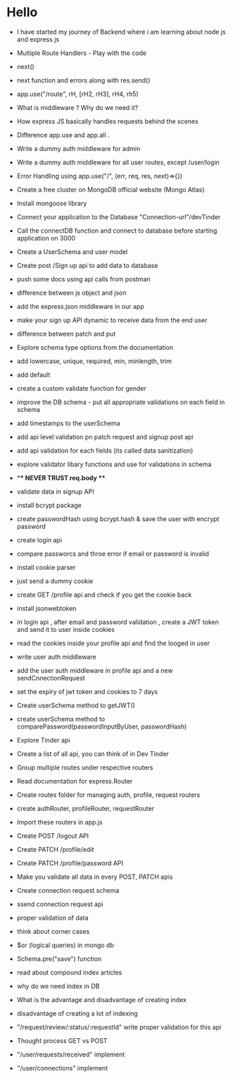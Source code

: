 # Hello

- I have started my journey of Backend where i am learning about node js and express js

- Multiple Route Handlers - Play with the code
- next()
- next function and errors along with res.send()
- app.use("/route", rH, [rH2, rH3], rH4, rh5)
- What is middleware ? Why do we need it?
- How express JS basically handles requests behind the scenes
- Difference app.use and app.all .
- Write a dummy auth middleware for admin
- Write a dummy auth middleware for all user routes, except /user/login
- Error Handling using app.use("/", (err, req, res, next)=>{})

- Create a free cluster on MongoDB official website (Mongo Atlas)
- Install mongoose library
- Connect your application to the Database "Connection-url"/devTinder
- Call the connectDB function and connect to database before starting application on 3000
- Create a UserSchema and user model
- Create post /Sign up api to add data to database
- push some docs using api calls from postman

- difference between js object and json
- add the express.json middleware in our app
- make your sign up API dynamic to receive data from the end user
- difference between patch and put

- Explore schema type options from the documentation
- add lowercase, unique, required, min, minlength, trim
- add default
- create a custom validate function for gender
- improve the DB schema - put all appropriate validations on each field in schema
- add timestamps to the userSchema
- add api level validation pn patch request and signup post api
- add api validation for each fields
  (its called data sanitization)
- explore validator libary functions and use for validations in schema
- \***\* NEVER TRUST req.body \*\***

- validate data in signup API
- install bcrypt package
- create passwordHash using bcrypt.hash & save the user with encrypt password
- create login api
- compare passworcs and throe error if email or password is invalid

- install cookie parser
- just send a dummy cookie
- create GET /profile api and check if you get the cookie back
- install jsonwebtoken
- in login api , after email and password validation , create a JWT token and send it to user inside cookies
- read the cookies inside your profile api and find the looged in user
- write user auth middleware
- add the user auth middleware in profile api and a new sendCnnectionRequest
- set the expiry of jwt token and cookies to 7 days
- Create userSchema method to getJWT()
- create userSchema method to comparePassword(passwordInputByUser, passwordHash)

- Explore Tinder api
- Create a list of all api, you can think of in Dev Tinder
- Group multiple routes under respective routers
- Read documentation for express.Router
- Create routes folder for managing auth, profile, request routers
- create authRouter, profileRouter, requestRouter
- Import these routers in app.js
- Create POST /logout API
- Create PATCH /profile/edit
- Create PATCH /profile/password API
- Make you validate all data in every POST, PATCH apis

- Create connection request schema
- ssend connection request api
- proper validation of data
- think about corner cases
- $or (logical queries) in mongo db
- Schema.pre("save") function
- read about compound index articles
- why do we need index in DB
- What is the advantage and disadvantage of creating index
- disadvantage of creating a lot of indexing

- "/request/review/:status/:requestId" write proper validation for this api
- Thought process GET vs POST
- "/user/requests/received" implement
- "/user/connections" implement
